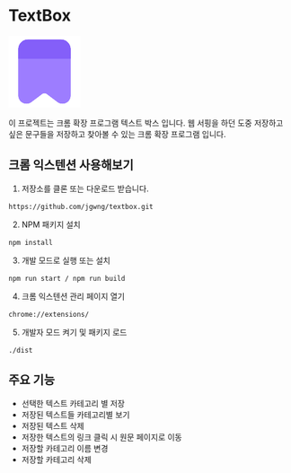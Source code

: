 # TextBox 
![icon](https://github.com/jgwng/textbox/blob/main/src/assets/icons/icon128.png)

이 프로젝트는 크롬 확장 프로그램 텍스트 박스 입니다.
웹 서핑을 하던 도중 저장하고 싶은 문구들을 저장하고 찾아볼 수 있는 크롬 확장 프로그램 입니다.

## 크롬 익스텐션 사용해보기
1. 저장소를 클론 또는 다운로드 받습니다.
```
https://github.com/jgwng/textbox.git
```

2. NPM 패키지 설치
```
npm install
```

3. 개발 모드로 실행 또는 설치
```
npm run start / npm run build
```

4. 크롬 익스텐션 관리 페이지 열기
```
chrome://extensions/
```

5. 개발자 모드 켜기 및 패키지 로드
```
./dist
```

## 주요 기능 
- 선택한 텍스트 카테고리 별 저장
- 저장된 텍스트들 카테고리별 보기
- 저장된 텍스트 삭제
- 저장한 텍스트의 링크 클릭 시 원문 페이지로 이동
- 저장할 카테고리 이름 변경
- 저장할 카테고리 삭제
